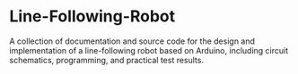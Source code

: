 # Line-Following-Robot
A collection of documentation and source code for the design and implementation of a line-following robot based on Arduino, including circuit schematics, programming, and practical test results.
